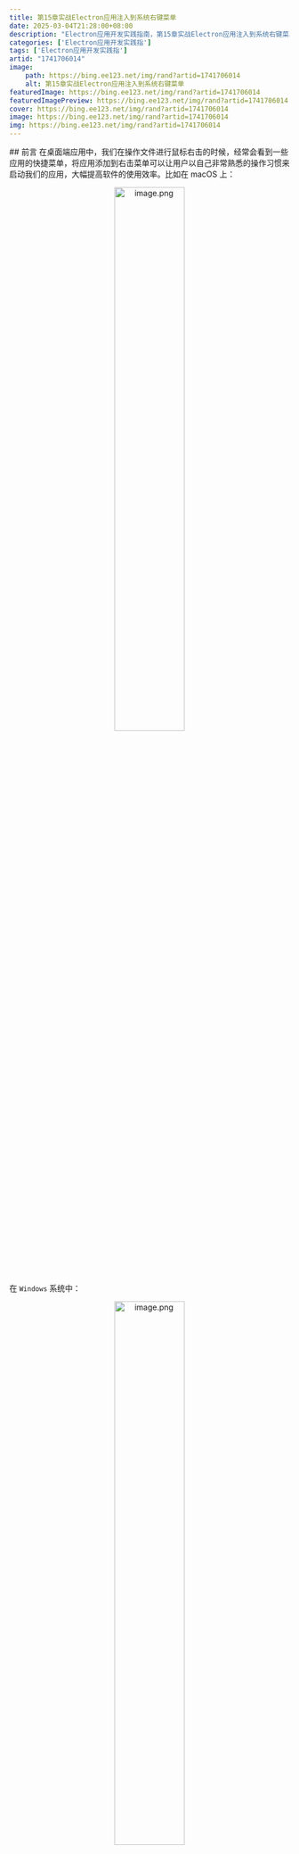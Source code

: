 ```yaml
---
title: 第15章实战Electron应用注入到系统右键菜单
date: 2025-03-04T21:28:00+08:00
description: "Electron应用开发实践指南，第15章实战Electron应用注入到系统右键菜单"
categories: ['Electron应用开发实践指']
tags: ['Electron应用开发实践指']
artid: "1741706014"
image:
    path: https://bing.ee123.net/img/rand?artid=1741706014
    alt: 第15章实战Electron应用注入到系统右键菜单
featuredImage: https://bing.ee123.net/img/rand?artid=1741706014
featuredImagePreview: https://bing.ee123.net/img/rand?artid=1741706014
cover: https://bing.ee123.net/img/rand?artid=1741706014
image: https://bing.ee123.net/img/rand?artid=1741706014
img: https://bing.ee123.net/img/rand?artid=1741706014
---
```


﻿## 前言
在桌面端应用中，我们在操作文件进行鼠标右击的时候，经常会看到一些应用的快捷菜单，将应用添加到右击菜单可以让用户以自己非常熟悉的操作习惯来启动我们的应用，大幅提高软件的使用效率。比如在 macOS 上：

<p align=center><img src="https://p9-juejin.byteimg.com/tos-cn-i-k3u1fbpfcp/8fd5570eabce4a76be982bca69f1d53f~tplv-k3u1fbpfcp-jj-mark:0:0:0:0:q75.image#?w=784&h=946&s=240658&e=png&b=e7e7e7" alt="image.png" width="50%" /></p>

在 `Windows` 系统中：

<p align=center><img src="https://p9-juejin.byteimg.com/tos-cn-i-k3u1fbpfcp/20e9f39202bb4bccb6751ef365cd6a35~tplv-k3u1fbpfcp-jj-mark:0:0:0:0:q75.image#?w=456&h=623&s=202521&e=png&b=f6f6f6" alt="image.png" width="50%" /></p>

如果你对如何将你的 Electron 应用也注入到右击菜单中启动比较感兴趣，那么本小节将是一个非常契合你兴趣的章节。下面，我们一起来探索和实现将 Electron 应用添加到电脑的右击菜单当中启动的功能。



## 基础知识介绍

### 1. windows 的注册表
Windows 的注册表是一个重要的系统数据库，用于存储操作系统和安装的应用程序的配置信息、系统设置、用户偏好和硬件信息等。它以树状结构组织，类似于文件系统的目录结构，包含多个键（keys）和值（values）。

注册表包括多个主要分支：

-   `HKEY_CLASSES_ROOT`：包含文件关联和注册的程序类信息。
-   `HKEY_CURRENT_USER`：存储当前用户的配置信息，包括桌面设置、用户偏好等。
-   `HKEY_LOCAL_MACHINE`：存储计算机的硬件和操作系统配置信息。
-   `HKEY_USERS`：包含所有用户配置信息，每个用户拥有一个分支。
-   `HKEY_CURRENT_CONFIG`：存储当前计算机的硬件配置信息。

注册表中的键和值可以影响系统和应用程序的行为，包括启动项、文件关联、软件安装信息等。我们在使用 windows 的时候，可以通过 `Win + R` 然后输入 `regedit` 来打开注册表：

<p align=center><img src="https://p6-juejin.byteimg.com/tos-cn-i-k3u1fbpfcp/2044d5e487ee4dc685b50929d7ff58d3~tplv-k3u1fbpfcp-jj-mark:0:0:0:0:q75.image#?w=770&h=350&s=59353&e=png&b=fefefe" alt="image.png"  /></p>

在注册表中，有两个比较重要的目录。

一个是 `HKEY_CLASSES_ROOT\*\shell` 目录：`HKEY_CLASSES_ROOT/*/shell` 这个路径下的键存储了在右键单击特定类型的文件时在上下文菜单（右键菜单）中显示的命令列表（`*` 是一个通配符，表示匹配任何文件类型或文件扩展名）。每个命令都有一个子键，并且这些子键的名称将显示为右键菜单中的命令项，比如 `picgo` 的配置项：

<p align=center><img src="https://p9-juejin.byteimg.com/tos-cn-i-k3u1fbpfcp/da64642ca23e4024b07b94fec15c0e5e~tplv-k3u1fbpfcp-jj-mark:0:0:0:0:q75.image#?w=773&h=309&s=50167&e=png&b=fefefe" alt="image.png"  /></p>

右击文件时，其中 `Upload pictures w&ith PicGo` 就会出现在系统右击菜单上：

<p align=center><img src="https://p6-juejin.byteimg.com/tos-cn-i-k3u1fbpfcp/39bfe8f65773492599a3bdb00c40dad3~tplv-k3u1fbpfcp-jj-mark:0:0:0:0:q75.image#?w=292&h=148&s=11523&e=png&b=f4f4f4" alt="image.png"  /></p>

还有一类是 `HKEY_CLASSES_ROOT\Directory\shell` 目录，指定了只有右键单击文件夹类型的内容才会出现在右击菜单上，比如 `git gui`：

<p align=center><img src="https://p6-juejin.byteimg.com/tos-cn-i-k3u1fbpfcp/79b4b6a5a0294c48b6f292c8d0a55263~tplv-k3u1fbpfcp-jj-mark:0:0:0:0:q75.image#?w=743&h=352&s=51559&e=png&b=fefdfd" alt="image.png"  /></p>

当右击文件夹时，`Git &GUI Here` 就会出现在系统右击菜单上：

<p align=center><img src="https://p9-juejin.byteimg.com/tos-cn-i-k3u1fbpfcp/4168c9baf73b4e62847e6676d2d387d0~tplv-k3u1fbpfcp-jj-mark:0:0:0:0:q75.image#?w=473&h=410&s=37997&e=png&b=f9f9f9" alt="image.png" width="50%" /></p>

上面两类目录下，都有一个 `command` 目录，这个目录的作用就是点击右击菜单中对应的项目后执行的脚本。在 `git gui` 的目录 `command` 下，我们看到如下数据：

```bash
"C:\Program Files\Git\cmd\git-gui.exe" "--working-dir" "%1"
```
其中 `--working-dir` 是启动 `git-gui.exe` 程序的启动参数，`%1` 是作为当前文件夹路径参数传给 `git-gui.exe` 的。

### 2. NSIS
`NSIS` 是 Nullsoft Scriptable Install System 的缩写，是一个开源的脚本化安装系统，用于创建 Windows 平台上的安装程序。NSIS 提供了一种灵活、强大的方式来制作自定义的软件安装程序，使开发者能够通过编写脚本来创建 Windows 软件的安装和卸载程序。

NSIS 脚本文件的拓展名是 `.nsi`。`.nsh` 是 NSIS 中的脚本包含文件，用于组织和包含一组 NSIS 脚本命令，这些文件可以被引入到主 NSIS 脚本文件（`.nsi` 文件）中，允许在多个安装程序脚本中重用相同的命令和功能，提高代码的可重用性和可维护性。

如果你不理解上面的介绍也没关系，你只需要知道它是用来生成 `Windows` 安装界面的一门脚本语言，你可以通过它来控制安装（卸载）界面都有哪些元素。并且它可以接入安装的生命周期，做一些操作，比如写入注册表：

```bash
WriteRegStr <reg-path> <your-reg-path> <attr-name> <value>
```

### 3. Automator
`Automator` 是 macOS 操作系统中的一个强大的自动化工具，旨在帮助用户快速、简便地创建自定义的自动化工作流程。它允许用户通过简单的拖放操作来组装一系列的动作，从而创建自动化任务。

通过 `Automator` 创建的自动化任务可以被添加到 `MacOS` 的右击菜单 `快速操作` 项目中。


## 实现添加 Electron 应用到系统右击菜单
### 1. Windows
根据上面的一些基础知识，我们一起来捋一下在 Windows 中实现注册 Electron 应用到系统右击菜单步骤：
1. 注册命令行启动程序到注册表中；
2. 应用程序实现命令行启动功能。

接下来我们分别介绍每一步实现的细节。

#### 1.1 注册命令行启动程序到注册表中
因为我们使用的是 `electron-builder` 作为 Electron 应用程序的打包工具，在 `electron-builder` 中，为 `Windows` 平台提供了很多安装包打包方案，默认使用的就是 NSIS。

`electron-builder` 可以通过编写 `.nsh` 脚本文件的方式来实现自定义操作注册表的功能，给开发暴露的 `NSIS` 钩子主要有`customHeader`、`preInit`、 `customInit`、 `customInstall`、 `customUnInstall`，等等。

```bash
!macro customHeader
  !system "echo '' > ${BUILD_RESOURCES_DIR}/customHeader"
!macroend

!macro preInit
  ; This macro is inserted at the beginning of the NSIS .OnInit callback
  !system "echo '' > ${BUILD_RESOURCES_DIR}/preInit"
!macroend

!macro customInit
  !system "echo '' > ${BUILD_RESOURCES_DIR}/customInit"
!macroend

!macro customInstall
  !system "echo '' > ${BUILD_RESOURCES_DIR}/customInstall"
!macroend

!macro customInstallMode
  # set $isForceMachineInstall or $isForceCurrentInstall
  # to enforce one or the other modes.
!macroend

!macro customWelcomePage
  # Welcome Page is not added by default for installer.
  !insertMacro MUI_PAGE_WELCOME
!macroend

!macro customUnWelcomePage
  !define MUI_WELCOMEPAGE_TITLE "custom title for uninstaller welcome page"
  !define MUI_WELCOMEPAGE_TEXT "custom text for uninstaller welcome page $\r$\n more"
  !insertmacro MUI_UNPAGE_WELCOME
!macroend
```
对于 `Rubick` 而言，我们需要实现将 `Rubick` 添加到 Windows 系统菜单中识别右击文件的功能，那么我们需要编写这样的一个 `installer.nsh` 脚本：

```bash
# 安装时写入
!macro customInstall
   # 64 位操作
   SetRegView 64
   WriteRegStr HKCR "*\shell\rubick" "" "open w&ith rubick"
   WriteRegStr HKCR "*\shell\rubick" "Icon" "$INSTDIR\rubick.exe"
   WriteRegStr HKCR "*\shell\rubick\command" "" '"$INSTDIR\rubick.exe" "search" "%1"'
   # 32 位操作
   SetRegView 32
   WriteRegStr HKCR "*\shell\rubick" "" "open w&ith rubick"
   WriteRegStr HKCR "*\shell\rubick" "Icon" "$INSTDIR\rubick.exe"
   WriteRegStr HKCR "*\shell\rubick\command" "" '"$INSTDIR\rubick.exe" "search" "%1"'
!macroend
# 卸载时删除
!macro customUninstall
   DeleteRegKey HKCR "*\shell\rubick"
!macroend
```

其中，`!macro customInstall` 和 `!macroend` 之间的部分定义了一个自定义的安装宏。这个宏包含了在安装时向注册表写入相关条目的指令。

-   `SetRegView` 用于设置注册表视图，`64` 和 `32` 分别表示 64 位和 32 位系统。
-   `WriteRegStr` 用于在注册表中写入字符串值。
-   `HKCR` 是 `HKEY_CLASSES_ROOT` 的缩写，是注册表中的根键，表示文件关联信息。
-   `*\shell\rubick` 是一个注册表路径，用于定义右键菜单中的 `open with rubick` 选项。
-   `Icon` 用于定义右键菜单中的图标，`$INSTDIR` 代表的是应用程序安装的路径。
-   `*\shell\rubick\command` 定义了右键菜单选项对应的执行命令。

在安装时，该脚本会在注册表中创建一个名为 `rubick` 的右键菜单选项，允许用户使用 `rubick.exe` 打开特定类型的文件。在卸载时，脚本会删除注册表中与 `rubick` 相关的条目，以清理注册表。

最后，为了让 `electron-builder` 在打包时可以引入这段脚本，以 `vue-cli-electron-builder` 举例，我们需要在构建配置中添加如下设置：

```js
// vue.config.js
nsis: {
  // ...
  include: 'public/installer.nsh',
}
```
最后，当我们安装完打包后的应用程序后，就会在注册表内出现如下内容：

<p align=center><img src="https://p9-juejin.byteimg.com/tos-cn-i-k3u1fbpfcp/2191c1d286d2498ea6106285f8f7200e~tplv-k3u1fbpfcp-jj-mark:0:0:0:0:q75.image#?w=746&h=304&s=30978&e=png&b=fdfbfb" alt="image.png"  /></p>

#### 1.2 应用程序实现命令行启动功能
我们知道，注册表中写入的 `command` 是一段命令行脚本程序，用于启动应用程序。命令行启动应用程序会涉及到一个问题：有的时候我们的应用是个「单例应用」，也就是不能「多开」。

这个时候，我们就需要用到 `Electron app` 模块下的一个非常重要的钩子：`second-instance`。这个钩子是一个应用尝试打开第二个实例时触发，因此，当我们应用程序启动后，右击菜单中点击应用程序选项就会触发这个钩子函数，所以我们可以在这个钩子函数中添加执行动作：

```js
app.on('second-instance', (event, commandLine, workingDirectory) => {
  // 当运行第二个实例时,将会聚焦到 mainWindow 这个窗口
  if (mainWindow) {
    // 显示窗口
    if (mainWindow.isMinimized()) {
      mainWindow.restore();
    }
    mainWindow.focus();
    mainWindow.show();
    // ...
    // 这里可以通过 commandLine 和 workingDirectory 自定义执行逻辑
  }
});
```

注意 `second-instance` 这个事件的回调函数里，有 `commandLine` 和`workingDeirectory`，它们分别对应命令行参数中的 `process.argv` 和对应的`cwd`（执行路径）。

以上我们就实现了点击系统右击菜单中的选项唤起应用程序特点功能的能力。

### 2. MacOS
在 MacOS 下要实现右击菜单，需要依赖的就是前面介绍的 `Automator` 工具，首先，找到 automator 工具并打开：

<p align=center><img src="https://p1-juejin.byteimg.com/tos-cn-i-k3u1fbpfcp/2978a09962394d56869783c14170b953~tplv-k3u1fbpfcp-jj-mark:0:0:0:0:q75.image#?w=269&h=235&s=50372&e=png&b=c0a4b5" alt="image.png"  /></p>

然后新建一个快速操作：

<p align=center><img src="https://p3-juejin.byteimg.com/tos-cn-i-k3u1fbpfcp/87feb6999de54a7090cbabd2d46a1a9f~tplv-k3u1fbpfcp-jj-mark:0:0:0:0:q75.image#?w=730&h=561&s=165619&e=png&b=f1f1f1" alt="image.png"  /></p>

其中，快速操作中的工作流程代表的是右击文件的类型，可以是图像文件、文件夹、PDF 等，可以根据需要选取，如果不限制品类，可以选择`没有输入`，并位于 `任何应用程序`。

<p align=center><img src="https://p3-juejin.byteimg.com/tos-cn-i-k3u1fbpfcp/c44c0618e1cf48dc8de62e09b325e808~tplv-k3u1fbpfcp-jj-mark:0:0:0:0:q75.image#?w=1136&h=900&s=752456&e=png&b=e9e9e9" alt="image.png"  /></p>

接着将 `shell` 选择成 `/bin/bash`，传递输入选成 `作为自变量`：

<p align=center><img src="https://p1-juejin.byteimg.com/tos-cn-i-k3u1fbpfcp/069dbfe80c81438d840acdd7f2f0ffeb~tplv-k3u1fbpfcp-jj-mark:0:0:0:0:q75.image#?w=1242&h=638&s=98233&e=png&b=fafafa" alt="image.png"  /></p>

然后，将输入内容改成：

```bash
/Applications/rubick.app/Contents/MacOS/rubick search "$@" > /dev/null 2>&1 &
```
其中，`/Applications/rubick.app/Contents/MacOS/rubick` 表示以命令行的方式启动 rubick 应用程序，`"$@"` 用于传递所有的参数给 `rubick` 应用程序。

然后，保存这个快速操作到 `~/Library/Services` 这个目录，可以看到一个 `rubick.workflow` 的应用程序，然后通过右击菜单中的“自定”功能将快捷方式添加到右击菜单面板中：

<p align=center><img src="https://p9-juejin.byteimg.com/tos-cn-i-k3u1fbpfcp/eb1b0063f3904f04a4a9f3eba24f8812~tplv-k3u1fbpfcp-jj-mark:0:0:0:0:q75.image#?w=676&h=246&s=132286&e=png&b=e2cbb7" alt="image.png"  /></p>

但是，作为一个应用程序，总不能每次让用户自己制作一个 `.workflow` 文件，然后手动把该文件添加到 `~/Library/Services` 吧。所以我们提前将制作好的 `rubick.workflow` 文件打包进入应用程序，然后再写一个脚本文件，在 Electron 应用程序启时检测 `~/Library/Services` 目录中是否包含 `rubick.workflow` 文件，如果没有，则拷贝这个文件到 `~/Library/Services` 目录下：

```js
import os from 'os';

const copyFileOutsideOfElectronAsar = function (
  sourceInAsarArchive,
  destOutsideAsarArchive
) {
  if (fs.existsSync(sourceInAsarArchive)) {
    // file will be copied
    if (fs.statSync(sourceInAsarArchive).isFile()) {
      const file = destOutsideAsarArchive;
      const dir = path.dirname(file);
      if (!fs.existsSync(dir)) {
        fs.mkdirSync(dir, { recursive: true });
      }
      fs.writeFileSync(file, fs.readFileSync(sourceInAsarArchive));
    }

    // dir is browsed
    else if (fs.statSync(sourceInAsarArchive).isDirectory()) {
      fs.readdirSync(sourceInAsarArchive).forEach(function (fileOrFolderName) {
        copyFileOutsideOfElectronAsar(
          sourceInAsarArchive + '/' + fileOrFolderName,
          destOutsideAsarArchive + '/' + fileOrFolderName
        );
      });
    }
  }
};

const dest = `${os.homedir}/Library/Services/rubick.workflow`;
if (fs.existsSync(dest)) {
  // 判断是否存在
  return true;
} else {
  // 如果不存在就复制过去
  try {
    copyFileOutsideOfElectronAsar(
      path.join(__static, 'rubick.workflow'),
      dest
    );
  } catch (e) {
    console.log(e);
  }
}
```

其中， `copyFileOutsideOfElectronAsar` 函数的作用是将打包到 `.asar` 文件中的 `rubick.workflow` 文件复制到 `dest` 目录，之所以不直接使用 `fs.copy()` 函数，主要是因为打包后的 `.asar` 是一个并不存在虚拟目录。关于这块的问题也有一个 [issue: fs.copyFile (and possibly other operations) Fails Once Built With ASAR](https://github.com/electron/electron/issues/14320) 说明。

后续通过右击菜单点击应用程序选项触发命令行唤起应用程序的操作就和 Windows 的处理方式一模一样了，就不再赘述。


## 总结

本小节，我们完成了将应用程序添加到系统右击菜单中的功能，这样便可以通过识别用户右击的文件唤起我们的应用程序特点功能的目的。但是在系统右击菜单中，如果每个应用程序都加入到了右击菜单，那么菜单栏目将会变得非常冗余，很难一眼就找到需要使用的应用程序，而且系统菜单的样式也没法自定义。

所以，你如果有打算自己实现一个系统级别的菜单栏，我们接着阅读下一小节来实现一个超级面板。













